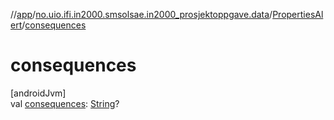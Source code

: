 //[app](../../../index.md)/[no.uio.ifi.in2000.smsolsae.in2000_prosjektoppgave.data](../index.md)/[PropertiesAlert](index.md)/[consequences](consequences.md)

# consequences

[androidJvm]\
val [consequences](consequences.md): [String](https://kotlinlang.org/api/latest/jvm/stdlib/kotlin/-string/index.html)?

